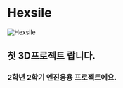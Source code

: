 # Hexsile
![Hexsile](https://user-images.githubusercontent.com/64309783/141604187-c4a1efbd-b28f-49fa-8eab-faa856f9f071.png)

## 첫 3D프로젝트 랍니다. 
### 2학년 2학기 엔진응용 프로젝트에요.

